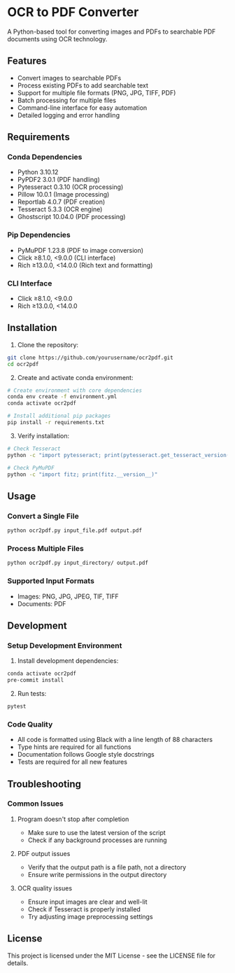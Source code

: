 # OCR to PDF Converter

A Python-based tool for converting images and PDFs to searchable PDF documents using OCR technology.

## Features

- Convert images to searchable PDFs
- Process existing PDFs to add searchable text
- Support for multiple file formats (PNG, JPG, TIFF, PDF)
- Batch processing for multiple files
- Command-line interface for easy automation
- Detailed logging and error handling

## Requirements

### Conda Dependencies
- Python 3.10.12
- PyPDF2 3.0.1 (PDF handling)
- Pytesseract 0.3.10 (OCR processing)
- Pillow 10.0.1 (Image processing)
- Reportlab 4.0.7 (PDF creation)
- Tesseract 5.3.3 (OCR engine)
- Ghostscript 10.04.0 (PDF processing)

### Pip Dependencies
- PyMuPDF 1.23.8 (PDF to image conversion)
- Click ≥8.1.0, <9.0.0 (CLI interface)
- Rich ≥13.0.0, <14.0.0 (Rich text and formatting)

### CLI Interface
- Click ≥8.1.0, <9.0.0
- Rich ≥13.0.0, <14.0.0

## Installation

1. Clone the repository:
```bash
git clone https://github.com/yourusername/ocr2pdf.git
cd ocr2pdf
```

2. Create and activate conda environment:
```bash
# Create environment with core dependencies
conda env create -f environment.yml
conda activate ocr2pdf

# Install additional pip packages
pip install -r requirements.txt
```

3. Verify installation:
```bash
# Check Tesseract
python -c "import pytesseract; print(pytesseract.get_tesseract_version())"

# Check PyMuPDF
python -c "import fitz; print(fitz.__version__)"
```

## Usage

### Convert a Single File
```bash
python ocr2pdf.py input_file.pdf output.pdf
```

### Process Multiple Files
```bash
python ocr2pdf.py input_directory/ output.pdf
```

### Supported Input Formats
- Images: PNG, JPG, JPEG, TIF, TIFF
- Documents: PDF

## Development

### Setup Development Environment
1. Install development dependencies:
```bash
conda activate ocr2pdf
pre-commit install
```

2. Run tests:
```bash
pytest
```

### Code Quality
- All code is formatted using Black with a line length of 88 characters
- Type hints are required for all functions
- Documentation follows Google style docstrings
- Tests are required for all new features

## Troubleshooting

### Common Issues

1. Program doesn't stop after completion
   - Make sure to use the latest version of the script
   - Check if any background processes are running

2. PDF output issues
   - Verify that the output path is a file path, not a directory
   - Ensure write permissions in the output directory

3. OCR quality issues
   - Ensure input images are clear and well-lit
   - Check if Tesseract is properly installed
   - Try adjusting image preprocessing settings

## License

This project is licensed under the MIT License - see the LICENSE file for details.
